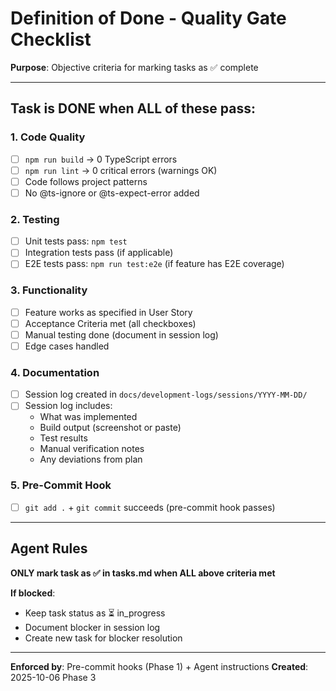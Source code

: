 # Definition of Done - Quality Gate Checklist

**Purpose**: Objective criteria for marking tasks as ✅ complete

---

## Task is DONE when ALL of these pass:

### 1. Code Quality
- [ ] `npm run build` → 0 TypeScript errors
- [ ] `npm run lint` → 0 critical errors (warnings OK)
- [ ] Code follows project patterns
- [ ] No @ts-ignore or @ts-expect-error added

### 2. Testing
- [ ] Unit tests pass: `npm test`
- [ ] Integration tests pass (if applicable)
- [ ] E2E tests pass: `npm run test:e2e` (if feature has E2E coverage)

### 3. Functionality
- [ ] Feature works as specified in User Story
- [ ] Acceptance Criteria met (all checkboxes)
- [ ] Manual testing done (document in session log)
- [ ] Edge cases handled

### 4. Documentation
- [ ] Session log created in `docs/development-logs/sessions/YYYY-MM-DD/`
- [ ] Session log includes:
  - What was implemented
  - Build output (screenshot or paste)
  - Test results
  - Manual verification notes
  - Any deviations from plan

### 5. Pre-Commit Hook
- [ ] `git add .` + `git commit` succeeds (pre-commit hook passes)

---

## Agent Rules

**ONLY mark task as ✅ in tasks.md when ALL above criteria met**

**If blocked**:
- Keep task status as ⏳ in_progress
- Document blocker in session log
- Create new task for blocker resolution

---

**Enforced by**: Pre-commit hooks (Phase 1) + Agent instructions
**Created**: 2025-10-06 Phase 3
